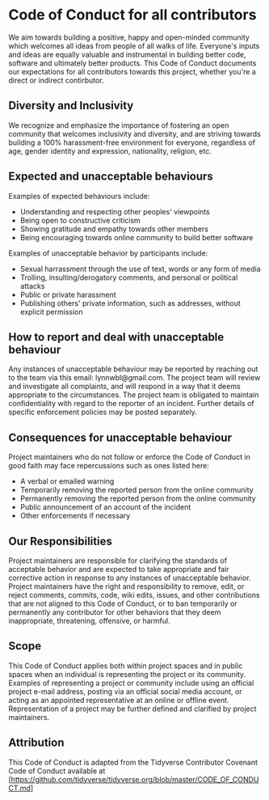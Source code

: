 # Code of Conduct for all contributors

We aim towards building a positive, happy and open-minded community which welcomes all ideas from people of all walks of life. Everyone's inputs and ideas are equally valuable and instrumental in building better code, software and ultimately better products. This Code of Conduct documents our expectations for all contributors towards this project, whether you're a direct or indirect contirbutor.

## Diversity and Inclusivity

We recognize and emphasize the importance of fostering an open community that welcomes inclusivity and diversity, and are striving towards building a 100% harassment-free environment for everyone, regardless of age, gender identity and expression, nationality, religion, etc.

## Expected and unacceptable behaviours

Examples of expected behaviours include:

-   Understanding and respecting other peoples' viewpoints
-   Being open to constructive criticism
-   Showing gratitude and empathy towards other members
-   Being encouraging towards online community to build better software

Examples of unacceptable behavior by participants include:

-   Sexual harrassment through the use of text, words or any form of media
-   Trolling, insulting/derogatory comments, and personal or political attacks
-   Public or private harassment
-   Publishing others' private information, such as addresses, without explicit permission

## How to report and deal with unacceptable behaviour

Any instances of unacceptable behaviour may be reported by reaching out to the team via this email: lynnwbl\@gmail.com. The project team will review and investigate all complaints, and will respond in a way that it deems appropriate to the circumstances. The project team is obligated to maintain confidentiality with regard to the reporter of an incident. Further details of specific enforcement policies may be posted separately.

## Consequences for unacceptable behaviour

Project maintainers who do not follow or enforce the Code of Conduct in good faith may face repercussions such as ones listed here:

-   A verbal or emailed warning
-   Temporarily removing the reported person from the online community
-   Permanently removing the reported person from the online community
-   Public announcement of an account of the incident
-   Other enforcements if necessary

## Our Responsibilities

Project maintainers are responsible for clarifying the standards of acceptable behavior and are expected to take appropriate and fair corrective action in response to any instances of unacceptable behavior. Project maintainers have the right and responsibility to remove, edit, or reject comments, commits, code, wiki edits, issues, and other contributions that are not aligned to this Code of Conduct, or to ban temporarily or permanently any contributor for other behaviors that they deem inappropriate, threatening, offensive, or harmful.

## Scope

This Code of Conduct applies both within project spaces and in public spaces when an individual is representing the project or its community. Examples of representing a project or community include using an official project e-mail address, posting via an official social media account, or acting as an appointed representative at an online or offline event. Representation of a project may be further defined and clarified by project maintainers.

## Attribution

This Code of Conduct is adapted from the Tidyverse Contributor Covenant Code of Conduct available at \[<https://github.com/tidyverse/tidyverse.org/blob/master/CODE_OF_CONDUCT.md>\]
